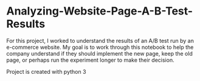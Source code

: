 # Analyzing-Website-Page-A-B-Test-Results
For this project, I worked to understand the results of an A/B test run by an e-commerce website. My goal is to work through this notebook to help the company understand if they should implement the new page, keep the old page, or perhaps run the experiment longer to make their decision.

Project is created with python 3
